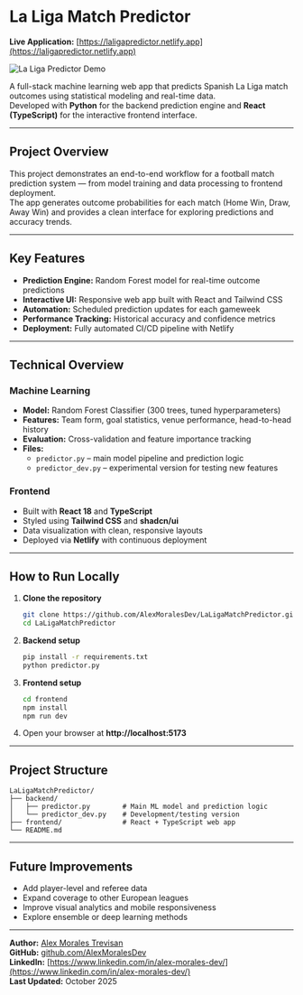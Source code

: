 # La Liga Match Predictor

**Live Application:** [https://laligapredictor.netlify.app](https://laligapredictor.netlify.app)

![La Liga Predictor Demo](GitVisuals/LaLigaDemo.gif)

A full-stack machine learning web app that predicts Spanish La Liga match outcomes using statistical modeling and real-time data.  
Developed with **Python** for the backend prediction engine and **React (TypeScript)** for the interactive frontend interface.

---

## Project Overview

This project demonstrates an end-to-end workflow for a football match prediction system — from model training and data processing to frontend deployment.  
The app generates outcome probabilities for each match (Home Win, Draw, Away Win) and provides a clean interface for exploring predictions and accuracy trends.

---

## Key Features

- **Prediction Engine:** Random Forest model for real-time outcome predictions
- **Interactive UI:** Responsive web app built with React and Tailwind CSS
- **Automation:** Scheduled prediction updates for each gameweek
- **Performance Tracking:** Historical accuracy and confidence metrics
- **Deployment:** Fully automated CI/CD pipeline with Netlify

---

## Technical Overview

### Machine Learning

- **Model:** Random Forest Classifier (300 trees, tuned hyperparameters)
- **Features:** Team form, goal statistics, venue performance, head-to-head history
- **Evaluation:** Cross-validation and feature importance tracking
- **Files:**
  - `predictor.py` – main model pipeline and prediction logic
  - `predictor_dev.py` – experimental version for testing new features

### Frontend

- Built with **React 18** and **TypeScript**
- Styled using **Tailwind CSS** and **shadcn/ui**
- Data visualization with clean, responsive layouts
- Deployed via **Netlify** with continuous deployment

---

## How to Run Locally

1. **Clone the repository**

   ```bash
   git clone https://github.com/AlexMoralesDev/LaLigaMatchPredictor.git
   cd LaLigaMatchPredictor
   ```

2. **Backend setup**

   ```bash
   pip install -r requirements.txt
   python predictor.py
   ```

3. **Frontend setup**

   ```bash
   cd frontend
   npm install
   npm run dev
   ```

4. Open your browser at **http://localhost:5173**

---

## Project Structure

```
LaLigaMatchPredictor/
├── backend/
│   ├── predictor.py        # Main ML model and prediction logic
│   └── predictor_dev.py    # Development/testing version
├── frontend/               # React + TypeScript web app
└── README.md
```

---

## Future Improvements

- Add player-level and referee data
- Expand coverage to other European leagues
- Improve visual analytics and mobile responsiveness
- Explore ensemble or deep learning methods

---

**Author:** [Alex Morales Trevisan](https://www.linkedin.com/in/alex-morales-dev/)  
**GitHub:** [github.com/AlexMoralesDev](https://github.com/AlexMoralesDev)  
**LinkedIn:** [https://www.linkedin.com/in/alex-morales-dev/](https://www.linkedin.com/in/alex-morales-dev/)  
**Last Updated:** October 2025
